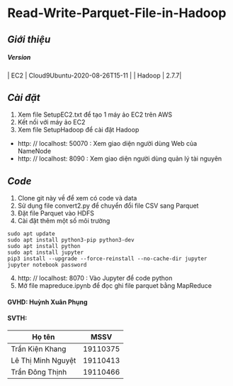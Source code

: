 # Read-Write-Parquet-File-in-Hadoop

## *Giới thiệu*
##### Version
| EC2 | Cloud9Ubuntu-2020-08-26T15-11 |
| Hadoop | 2.7.7|

## *Cài đặt*
1. Xem file SetupEC2.txt để tạo 1 máy ảo EC2 trên AWS
2. Kết nối với máy ảo EC2
3. Xem file SetupHadoop để cài đặt Hadoop
* http: // localhost: 50070   : Xem giao diện người dùng Web của NameNode
* http: // localhost: 8090    : Xem giao diện người dùng quản lý tài nguyên 

## *Code*
1. Clone git này về để xem có code và data
2. Sử dụng file convert2.py để chuyển đổi file CSV sang Parquet
3. Đặt file Parquet vào HDFS
4. Cài đặt thêm một số môi trường
```linux
sudo apt update
sudo apt install python3-pip python3-dev
sudo apt install python
sudo apt install jupyter
pip3 install --upgrade --force-reinstall --no-cache-dir jupyter
jupyter notebook password
```
4. http: // localhost: 8070     : Vào Jupyter để code python
5. Mở file mapreduce.ipynb để đọc ghi file parquet bằng MapReduce

#### GVHD: Huỳnh Xuân Phụng
#### SVTH:
| Họ tên | MSSV |
|--------|:---------:|
| Trần Kiện Khang | 19110375 |
| Lê Thị Minh Nguyệt | 19110413 |
| Trần Đông Thịnh | 19110466 |
